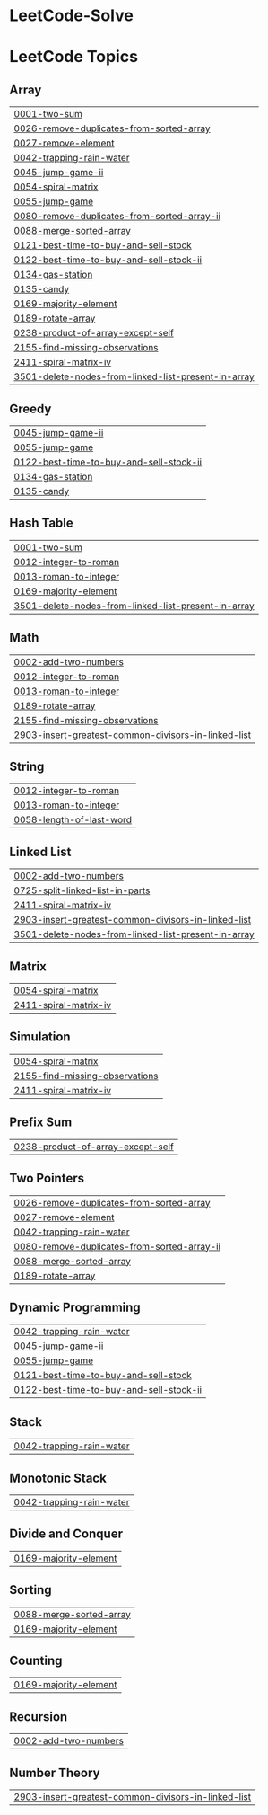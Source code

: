# LeetCode-Solve
<!---LeetCode Topics Start-->
# LeetCode Topics
## Array
|  |
| ------- |
| [0001-two-sum](https://github.com/Hacker-Sourav/LeetCode-Solve/tree/master/0001-two-sum) |
| [0026-remove-duplicates-from-sorted-array](https://github.com/Hacker-Sourav/LeetCode-Solve/tree/master/0026-remove-duplicates-from-sorted-array) |
| [0027-remove-element](https://github.com/Hacker-Sourav/LeetCode-Solve/tree/master/0027-remove-element) |
| [0042-trapping-rain-water](https://github.com/Hacker-Sourav/LeetCode-Solve/tree/master/0042-trapping-rain-water) |
| [0045-jump-game-ii](https://github.com/Hacker-Sourav/LeetCode-Solve/tree/master/0045-jump-game-ii) |
| [0054-spiral-matrix](https://github.com/Hacker-Sourav/LeetCode-Solve/tree/master/0054-spiral-matrix) |
| [0055-jump-game](https://github.com/Hacker-Sourav/LeetCode-Solve/tree/master/0055-jump-game) |
| [0080-remove-duplicates-from-sorted-array-ii](https://github.com/Hacker-Sourav/LeetCode-Solve/tree/master/0080-remove-duplicates-from-sorted-array-ii) |
| [0088-merge-sorted-array](https://github.com/Hacker-Sourav/LeetCode-Solve/tree/master/0088-merge-sorted-array) |
| [0121-best-time-to-buy-and-sell-stock](https://github.com/Hacker-Sourav/LeetCode-Solve/tree/master/0121-best-time-to-buy-and-sell-stock) |
| [0122-best-time-to-buy-and-sell-stock-ii](https://github.com/Hacker-Sourav/LeetCode-Solve/tree/master/0122-best-time-to-buy-and-sell-stock-ii) |
| [0134-gas-station](https://github.com/Hacker-Sourav/LeetCode-Solve/tree/master/0134-gas-station) |
| [0135-candy](https://github.com/Hacker-Sourav/LeetCode-Solve/tree/master/0135-candy) |
| [0169-majority-element](https://github.com/Hacker-Sourav/LeetCode-Solve/tree/master/0169-majority-element) |
| [0189-rotate-array](https://github.com/Hacker-Sourav/LeetCode-Solve/tree/master/0189-rotate-array) |
| [0238-product-of-array-except-self](https://github.com/Hacker-Sourav/LeetCode-Solve/tree/master/0238-product-of-array-except-self) |
| [2155-find-missing-observations](https://github.com/Hacker-Sourav/LeetCode-Solve/tree/master/2155-find-missing-observations) |
| [2411-spiral-matrix-iv](https://github.com/Hacker-Sourav/LeetCode-Solve/tree/master/2411-spiral-matrix-iv) |
| [3501-delete-nodes-from-linked-list-present-in-array](https://github.com/Hacker-Sourav/LeetCode-Solve/tree/master/3501-delete-nodes-from-linked-list-present-in-array) |
## Greedy
|  |
| ------- |
| [0045-jump-game-ii](https://github.com/Hacker-Sourav/LeetCode-Solve/tree/master/0045-jump-game-ii) |
| [0055-jump-game](https://github.com/Hacker-Sourav/LeetCode-Solve/tree/master/0055-jump-game) |
| [0122-best-time-to-buy-and-sell-stock-ii](https://github.com/Hacker-Sourav/LeetCode-Solve/tree/master/0122-best-time-to-buy-and-sell-stock-ii) |
| [0134-gas-station](https://github.com/Hacker-Sourav/LeetCode-Solve/tree/master/0134-gas-station) |
| [0135-candy](https://github.com/Hacker-Sourav/LeetCode-Solve/tree/master/0135-candy) |
## Hash Table
|  |
| ------- |
| [0001-two-sum](https://github.com/Hacker-Sourav/LeetCode-Solve/tree/master/0001-two-sum) |
| [0012-integer-to-roman](https://github.com/Hacker-Sourav/LeetCode-Solve/tree/master/0012-integer-to-roman) |
| [0013-roman-to-integer](https://github.com/Hacker-Sourav/LeetCode-Solve/tree/master/0013-roman-to-integer) |
| [0169-majority-element](https://github.com/Hacker-Sourav/LeetCode-Solve/tree/master/0169-majority-element) |
| [3501-delete-nodes-from-linked-list-present-in-array](https://github.com/Hacker-Sourav/LeetCode-Solve/tree/master/3501-delete-nodes-from-linked-list-present-in-array) |
## Math
|  |
| ------- |
| [0002-add-two-numbers](https://github.com/Hacker-Sourav/LeetCode-Solve/tree/master/0002-add-two-numbers) |
| [0012-integer-to-roman](https://github.com/Hacker-Sourav/LeetCode-Solve/tree/master/0012-integer-to-roman) |
| [0013-roman-to-integer](https://github.com/Hacker-Sourav/LeetCode-Solve/tree/master/0013-roman-to-integer) |
| [0189-rotate-array](https://github.com/Hacker-Sourav/LeetCode-Solve/tree/master/0189-rotate-array) |
| [2155-find-missing-observations](https://github.com/Hacker-Sourav/LeetCode-Solve/tree/master/2155-find-missing-observations) |
| [2903-insert-greatest-common-divisors-in-linked-list](https://github.com/Hacker-Sourav/LeetCode-Solve/tree/master/2903-insert-greatest-common-divisors-in-linked-list) |
## String
|  |
| ------- |
| [0012-integer-to-roman](https://github.com/Hacker-Sourav/LeetCode-Solve/tree/master/0012-integer-to-roman) |
| [0013-roman-to-integer](https://github.com/Hacker-Sourav/LeetCode-Solve/tree/master/0013-roman-to-integer) |
| [0058-length-of-last-word](https://github.com/Hacker-Sourav/LeetCode-Solve/tree/master/0058-length-of-last-word) |
## Linked List
|  |
| ------- |
| [0002-add-two-numbers](https://github.com/Hacker-Sourav/LeetCode-Solve/tree/master/0002-add-two-numbers) |
| [0725-split-linked-list-in-parts](https://github.com/Hacker-Sourav/LeetCode-Solve/tree/master/0725-split-linked-list-in-parts) |
| [2411-spiral-matrix-iv](https://github.com/Hacker-Sourav/LeetCode-Solve/tree/master/2411-spiral-matrix-iv) |
| [2903-insert-greatest-common-divisors-in-linked-list](https://github.com/Hacker-Sourav/LeetCode-Solve/tree/master/2903-insert-greatest-common-divisors-in-linked-list) |
| [3501-delete-nodes-from-linked-list-present-in-array](https://github.com/Hacker-Sourav/LeetCode-Solve/tree/master/3501-delete-nodes-from-linked-list-present-in-array) |
## Matrix
|  |
| ------- |
| [0054-spiral-matrix](https://github.com/Hacker-Sourav/LeetCode-Solve/tree/master/0054-spiral-matrix) |
| [2411-spiral-matrix-iv](https://github.com/Hacker-Sourav/LeetCode-Solve/tree/master/2411-spiral-matrix-iv) |
## Simulation
|  |
| ------- |
| [0054-spiral-matrix](https://github.com/Hacker-Sourav/LeetCode-Solve/tree/master/0054-spiral-matrix) |
| [2155-find-missing-observations](https://github.com/Hacker-Sourav/LeetCode-Solve/tree/master/2155-find-missing-observations) |
| [2411-spiral-matrix-iv](https://github.com/Hacker-Sourav/LeetCode-Solve/tree/master/2411-spiral-matrix-iv) |
## Prefix Sum
|  |
| ------- |
| [0238-product-of-array-except-self](https://github.com/Hacker-Sourav/LeetCode-Solve/tree/master/0238-product-of-array-except-self) |
## Two Pointers
|  |
| ------- |
| [0026-remove-duplicates-from-sorted-array](https://github.com/Hacker-Sourav/LeetCode-Solve/tree/master/0026-remove-duplicates-from-sorted-array) |
| [0027-remove-element](https://github.com/Hacker-Sourav/LeetCode-Solve/tree/master/0027-remove-element) |
| [0042-trapping-rain-water](https://github.com/Hacker-Sourav/LeetCode-Solve/tree/master/0042-trapping-rain-water) |
| [0080-remove-duplicates-from-sorted-array-ii](https://github.com/Hacker-Sourav/LeetCode-Solve/tree/master/0080-remove-duplicates-from-sorted-array-ii) |
| [0088-merge-sorted-array](https://github.com/Hacker-Sourav/LeetCode-Solve/tree/master/0088-merge-sorted-array) |
| [0189-rotate-array](https://github.com/Hacker-Sourav/LeetCode-Solve/tree/master/0189-rotate-array) |
## Dynamic Programming
|  |
| ------- |
| [0042-trapping-rain-water](https://github.com/Hacker-Sourav/LeetCode-Solve/tree/master/0042-trapping-rain-water) |
| [0045-jump-game-ii](https://github.com/Hacker-Sourav/LeetCode-Solve/tree/master/0045-jump-game-ii) |
| [0055-jump-game](https://github.com/Hacker-Sourav/LeetCode-Solve/tree/master/0055-jump-game) |
| [0121-best-time-to-buy-and-sell-stock](https://github.com/Hacker-Sourav/LeetCode-Solve/tree/master/0121-best-time-to-buy-and-sell-stock) |
| [0122-best-time-to-buy-and-sell-stock-ii](https://github.com/Hacker-Sourav/LeetCode-Solve/tree/master/0122-best-time-to-buy-and-sell-stock-ii) |
## Stack
|  |
| ------- |
| [0042-trapping-rain-water](https://github.com/Hacker-Sourav/LeetCode-Solve/tree/master/0042-trapping-rain-water) |
## Monotonic Stack
|  |
| ------- |
| [0042-trapping-rain-water](https://github.com/Hacker-Sourav/LeetCode-Solve/tree/master/0042-trapping-rain-water) |
## Divide and Conquer
|  |
| ------- |
| [0169-majority-element](https://github.com/Hacker-Sourav/LeetCode-Solve/tree/master/0169-majority-element) |
## Sorting
|  |
| ------- |
| [0088-merge-sorted-array](https://github.com/Hacker-Sourav/LeetCode-Solve/tree/master/0088-merge-sorted-array) |
| [0169-majority-element](https://github.com/Hacker-Sourav/LeetCode-Solve/tree/master/0169-majority-element) |
## Counting
|  |
| ------- |
| [0169-majority-element](https://github.com/Hacker-Sourav/LeetCode-Solve/tree/master/0169-majority-element) |
## Recursion
|  |
| ------- |
| [0002-add-two-numbers](https://github.com/Hacker-Sourav/LeetCode-Solve/tree/master/0002-add-two-numbers) |
## Number Theory
|  |
| ------- |
| [2903-insert-greatest-common-divisors-in-linked-list](https://github.com/Hacker-Sourav/LeetCode-Solve/tree/master/2903-insert-greatest-common-divisors-in-linked-list) |
<!---LeetCode Topics End-->